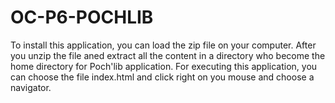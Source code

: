 # OC-P6-POCHLIB
To install this application, you can load the zip file on your computer.
After you unzip the file aned extract all the content in a directory who become the home directory for Poch'lib application.
For executing this application, you can choose the file index.html and click right on you mouse and choose a navigator.
